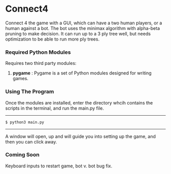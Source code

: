 # Connect4

Connect 4 the game with a GUI, which can have a two human players, or a human against a bot. The bot uses the minimax algorithm with alpha-beta pruning to make decision. It can run up to a 3 ply tree well, but needs optimization to be able to run more ply trees.

### Required Python Modules
Requires two third party modules:

1. **pygame** : Pygame is a set of Python modules designed for writing games.

### Using The Program

Once the modules are installed, enter the directory whcih contains the scripts in the terminal, and run the main.py file.

---
`$ python3 main.py`

---

A window will open, up and will guide you into setting up the game, and then you can click away.

### Coming Soon
Keyboard inputs to restart game, bot v. bot bug fix.